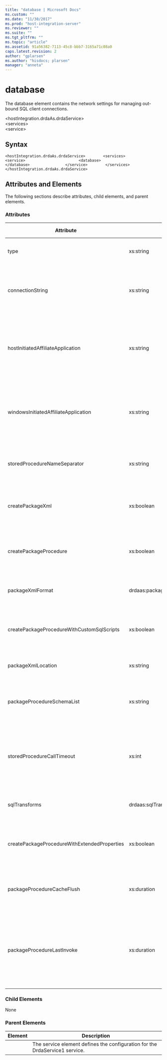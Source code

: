 ```yaml
---
title: "database | Microsoft Docs"
ms.custom: ""
ms.date: "11/30/2017"
ms.prod: "host-integration-server"
ms.reviewer: ""
ms.suite: ""
ms.tgt_pltfrm: ""
ms.topic: "article"
ms.assetid: 91a56382-7113-45c8-bbb7-3165a71c08a0
caps.latest.revision: 2
author: "gplarsen"
ms.author: "hisdocs; plarsen"
manager: "anneta"
---
```

# database
The database element contains the network settings for managing out-bound SQL client connections.  

 \<hostIntegration.drdaAs.drdaService>  
\<services>  
\<service>  

## Syntax  

```  
<hostIntegration.drdaAs.drdaService>        <services>                <service>                        <database>                        </database>                </service>        </services></hostIntegration.drdaAs.drdaService>  
```  

## Attributes and Elements  
 The following sections describe attributes, child elements, and parent elements.  

### Attributes  

|Attribute|Type|Description|Required|Default Value|  
|---------------|----------|-----------------|--------------|-------------------|  
|type|xs:string|The database type is the Microsoft.HostIntegration.Drda.RDB.SqlDatabase, which defines the network settings for out-bound SQL client connections.|true|n/a|  
|connectionString|xs:string|The connectionString attribute defines the list of argument name and value pairs for use by the DRDA Service in defining a Microsoft ADO.NET Framework Data Provider for SQL Server connection object. This required attribute accepts a string value. The default value is Data Source=localhost;Integrated Security=true;MultipleActiveResultSets=true.|true|n/a|  
|hostInitiatedAffiliateApplication|xs:string|The hostInitiatedAffiliateApplication attribute defines the Affiliate Application name that the DRDA Service should use with Microsoft Enterprise Single Sign-On to map the in-bound DRDA AR client credentials to a Windows Active Directory domain user, when the SQL Client uses Windows Authentication. This optional property accepts a string value. The default value is an empty string, which instructs the DRDA Service to not use host-initiated ESSO.|false|n/a|  
|windowsInitiatedAffiliateApplication|xs:string|The windowsInitiatedAffiliateApplication attribute defines the Affiliate Application name that the DRDA Service should use with Microsoft Enterprise Single Sign-On to map the Windows Active Directory domain user to an out-bound SQL Client credentials, when the SQL Client uses SQL Server Authentication. This optional property accepts a string value. The default value is an empty string, which instructs the DRDA Service to not use Windows-initiated ESSO.|false|n/a|  
|storedProcedureNameSeparator|xs:string|The storedProcedureNameSeparator attribute instructs the DRDA Service what separator character to use when mapping a DRDA package name to a SQL Server stored procedure name. This optional attribute accepts a string value. The default value is a single underscore character (_).|false|_|  
|createPackageXml|xs:boolean|The createPackageXml attribute instructs the DRDA Service to process a single BGNBND flow into a static SQL for DB2 package XML file, preserving the original bind options and statements as defined by the DRDA BNDSQLSTT flows. This optional attribute accepts a Boolean value. The default value is false.|false|false|  
|createPackageProcedure|xs:boolean|The createPackageProcedure attribute instructs the DRDA Service to process a single BGNBND flow into a SQL Server stored procedure, transforming the original statements as defined by the DRDA BNDSQLSTT flows into corresponding SQL Server syntax. This optional attribute accepts a Boolean value. The default value is false.|false|true|  
|packageXmlFormat|drdaas:packageXmlFormatVersions|The packageXmlFormat attribute instructs the DRDA Server to write the static SQL for DB2 XML file in the either v90 or v85 format. This optional attribute accepts a string value of either v85 or v90. The default value is v90.|false|v90|  
|createPackageProcedureWithCustomSqlScripts|xs:boolean|The createPackageProcedureWithCustomSqlScripts attribute instructs the DRDA Service to process DRDA BGNBND and BNDSQLSTT through an external custom package bind listener component. This optional attribute accepts a Boolean value. The default value is false.|false|false|  
|packageXmlLocation|xs:string|The packageXmlLocation attribute instructs the DRDA Service where to write the static SQL for DB2 package XML file. This optional attribute accepts a string value. The default value is c:\temp.|false|c:\temp|  
|packageProcedureSchemaList|xs:string|The packageProcedureSchemaList instructs the DRDA Service to locate the target SQL Server stored procedure in alternative schemas. This optional attribute accepts a string value. The default value is an empty string. The string is comprised of a comma-separated SQL Server schema names.|false|n/a|  
|storedProcedureCallTimeout|xs:int|The storedProcedureCallTimeout attribute instructs the DRDA Service the length of time (in seconds) to wait for SQL Server to process a CALL statement to execute a stored procedure, before terminating the attempt and generating an error. This optional attribute accepts an integer value. Valid values are greater than or equal to 0 and less than or equal to 2147483647. A value of 0 indicates no limit (an attempt to execute a command will wait indefinitely). The default value is 30 seconds.|false|30|  
|sqlTransforms|drdaas:sqlTransformsTypes|The sqlTransforms attribute instructs the DRDA Service to utilize internal service or external CLR-based SQL transforms. This optional attribute accepts a string value of Service or Clr. The default value is Service.|false|Service|  
|createPackageProcedureWithExtendedProperties|xs:boolean|The createPackageProcedureWithExtendedProperties attribute instructs the DRDA Service to preserve the BGNBND package bind options as extended properties on the SQL Server stored procedure. This optional attribute accepts a Boolean value. The default value is false.|false|false|  
|packageProcedureCacheFlush|xs:duration|The packageProcedureCacheFlush attribute instructs the DRDA Server to flush the package procedure cache after a specified interval of time. This optional attribute accepts a duration value. The default value is P1D (Period of Time is 1 Day). The duration value is specified in the form PnYnMnDTnHnMnS.|false|P1D|  
|packageProcedureLastInvoke|xs:duration|The packageProcedureLastInvoke attribute instructs the DRDA Server to write the names of objects in the package procedure cache to a text file, %DRDAROOT%\LastInvokePackageProcedures.txt, after a specified interval of time. This optional attribute accepts a duration value. The default value is P7D (Period of Time is 7 Days). At service startup, the DRDA Service will load this text file to pre-fetch schema for procedures listed in the file. The duration value is specified in the form PnYnMnDTnHnMnS.|false|P7D|  

### Child Elements  
 None  

### Parent Elements  

| Element |                                 Description                                 |
|---------|-----------------------------------------------------------------------------|
|         | The service element defines the configuration for the DrdaService1 service. |

